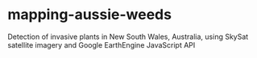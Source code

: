 # mapping-aussie-weeds
Detection of invasive plants in New South Wales, Australia, using SkySat satellite imagery and Google EarthEngine JavaScript API
